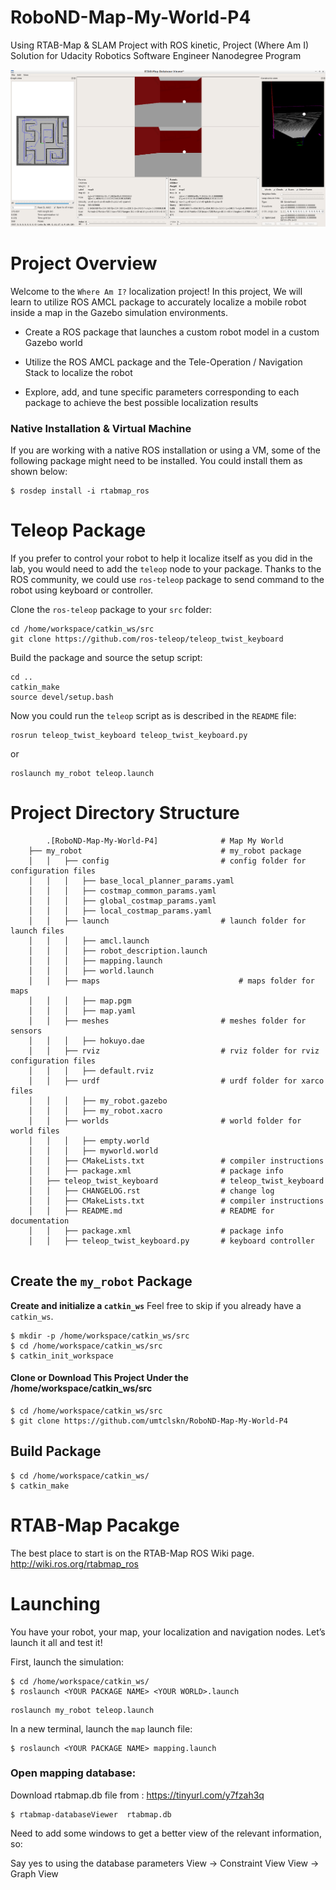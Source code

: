 # RoboND-Map-My-World-P4
Using RTAB-Map &amp; SLAM Project with ROS kinetic, Project  (Where Am I) Solution for Udacity Robotics Software Engineer Nanodegree Program

![alt text](images/slam.png)


# Project Overview

Welcome to the  `Where Am I?`  localization project! In this project, We will learn to utilize ROS AMCL package to accurately localize a mobile robot inside a map in the Gazebo simulation environments.


-   Create a ROS package that launches a custom robot model in a custom Gazebo world
    
-   Utilize the ROS AMCL package and the Tele-Operation / Navigation Stack to localize the robot
    
-   Explore, add, and tune specific parameters corresponding to each package to achieve the best possible localization results


### Native Installation & Virtual Machine

If you are working with a native ROS installation or using a VM, some of the following package might need to be installed. You could install them as shown below:

```
$ rosdep install -i rtabmap_ros

```


# Teleop Package

If you prefer to control your robot to help it localize itself as you did in the lab, you would need to add the  `teleop`  node to your package. Thanks to the ROS community, we could use  `ros-teleop`  package to send command to the robot using keyboard or controller.

Clone the  `ros-teleop`  package to your  `src`  folder:

```
cd /home/workspace/catkin_ws/src
git clone https://github.com/ros-teleop/teleop_twist_keyboard

```

Build the package and source the setup script:

```
cd ..
catkin_make
source devel/setup.bash

```

Now you could run the  `teleop`  script as is described in the  `README`  file:

```
rosrun teleop_twist_keyboard teleop_twist_keyboard.py
```

or 

```
roslaunch my_robot teleop.launch
```

# Project  Directory Structure
```
        .[RoboND-Map-My-World-P4]              # Map My World
	├── my_robot                               # my_robot package        
	│   │   ├── config                         # config folder for configuration files   
	│   │   │   ├── base_local_planner_params.yaml
	│   │   │   ├── costmap_common_params.yaml
	│   │   │   ├── global_costmap_params.yaml
	│   │   │   ├── local_costmap_params.yaml
	│   │   ├── launch                         # launch folder for launch files   
	│   │   │   ├── amcl.launch
	│   │   │   ├── robot_description.launch
	│	│	│	├── mapping.launch
	│   │   │   ├── world.launch
	│   │   ├── maps                           	   # maps folder for maps
	│   │   │   ├── map.pgm
	│   │   │   ├── map.yaml
	│   │   ├── meshes                         # meshes folder for sensors
	│   │   │   ├── hokuyo.dae
	│   │   ├── rviz                           # rviz folder for rviz configuration files
	│   │   │   ├── default.rviz
	│   │   ├── urdf                           # urdf folder for xarco files
	│   │   │   ├── my_robot.gazebo
	│   │   │   ├── my_robot.xacro
	│   │   ├── worlds                         # world folder for world files
	│   │   │   ├── empty.world
	│   │   │   ├── myworld.world
	│   │   ├── CMakeLists.txt                 # compiler instructions
	│   │   ├── package.xml                    # package info
	│   ├── teleop_twist_keyboard              # teleop_twist_keyboard
	│   │   ├── CHANGELOG.rst                  # change log
	│   │   ├── CMakeLists.txt                 # compiler instructions
	│   │   ├── README.md                      # README for documentation
	│   │   ├── package.xml                    # package info
	│   │   ├── teleop_twist_keyboard.py       # keyboard controller
                         
```


## Create the  `my_robot`  Package

**Create and initialize a  `catkin_ws`**
Feel free to skip if you already have a  `catkin_ws`.

```
$ mkdir -p /home/workspace/catkin_ws/src
$ cd /home/workspace/catkin_ws/src
$ catkin_init_workspace
```
#### Clone or Download This Project Under the /home/workspace/catkin_ws/src
```
$ cd /home/workspace/catkin_ws/src
$ git clone https://github.com/umtclskn/RoboND-Map-My-World-P4
```

## Build Package

```
$ cd /home/workspace/catkin_ws/
$ catkin_make
```

# RTAB-Map Pacakge

The best place to start is on the RTAB-Map ROS Wiki page.
http://wiki.ros.org/rtabmap_ros

# Launching

You have your robot, your map, your localization and navigation nodes. Let’s launch it all and test it!

First, launch the simulation:

```
$ cd /home/workspace/catkin_ws/
$ roslaunch <YOUR PACKAGE NAME> <YOUR WORLD>.launch

```

```
roslaunch my_robot teleop.launch
```

In a new terminal, launch the  `map`  launch file:

```
$ roslaunch <YOUR PACKAGE NAME> mapping.launch

```

### Open mapping database:

Download rtabmap.db file from : https://tinyurl.com/y7fzah3q
```
$ rtabmap-databaseViewer  rtabmap.db
```

Need to add some windows to get a better view of the relevant information, so:

Say yes to using the database parameters
View -> Constraint View
View -> Graph View


